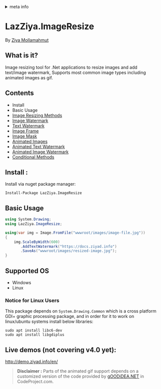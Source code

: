 <!-- meta tags details, will be assigned to meta tags inside header by js -->
<div id="meta-info">
<details><summary>meta info</summary>

> * Title: <i id="md-title">LazZiya.ImageResize</i>
> * Keywords: <i id="md-keywords">asp.net-core, image, resize, crop, scale, text watermark, animated, gif</i>
> * Description: <i id="md-description">Image resizing tool for .Net applications to resize images and add text/image watermark, Supports most common image types including animated gif.</i>
> * Author: <i id="md-author">Ziya Mollamahmut</i>
> * Date: <i id="md-date">10-Feb-2021</i>
> * Image: <i id="md-image">https://github.com/LazZiya/Docs/raw/master/LazZiya.ImageResize/v4.0/images/lazziya-imageresize-logo.png</i>
> * Image-alt: <i id="md-image-alt">LazZiya.ImageResize Logo</i>
> * Version: <i id="md-version">v4.0</i>

</details>
</div>

# LazZiya.ImageResize

By [Ziya Mollamahmut](https://github.com/LazZiya)

## What is it?
Image resizing tool for .Net applications to resize images and add text/image watermark, Supports most common image types including animated images as gif.

## Contents
- Install
- Basic Usage
- [Image Resizing Methods][2]
- [Image Watermark][3]
- [Text Watermark][4]
- [Image Frame][9]
- [Image Mask][10]
- [Animated Images][5]
- [Animated Text Watermark][6]
- [Animated Image Watermark][7]
- [Conditional Methods][8]

## Install :

Install via nuget package manager:
````
Install-Package LazZiya.ImageResize
````

## Basic Usage
````csharp
using System.Drawing;
using LazZiya.ImageResize;

using(var img = Image.FromFile("wwwroot/images/image-file.jpg"))
{
    img.ScaleByWidth(600)
       .AddTextWatermark("https://docs.ziyad.info")
       .SaveAs("wwwroot/images/resized-image.jpg");
}
````

## Supported OS
- Windows
- Linux

### Notice for Linux Users
This package depends on `System.Drawing.Common` which is a cross platform GDI+ graphic processing package, and in order for it to work on linux/ubuntu systems install below libraries:

````
sudo apt install libc6-dev 
sudo apt install libgdiplus
````

## Live demos (not covering v4.0 yet):
http://demo.ziyad.info/en/

> **Disclaimer :**
> Parts of the animated gif support depends on a customized version of the code provided by [gOODiDEA.NET](https://www.codeproject.com/Articles/11505/NGif-Animated-GIF-Encoder-for-NET) in CodeProject.com.

[2]:image-resizing-methods.md
[3]:image-watermark.md
[4]:text-watermark.md
[5]:animated-image.md
[6]:animated-text-watermark.md
[7]:animated-image-watermark.md
[8]:conditional-methods.md
[9]:image-frame.md
[10]:image-mask.md